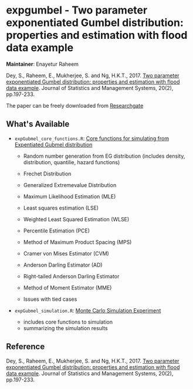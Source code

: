 # expgumbel - Two parameter exponentiated Gumbel distribution: properties and estimation with flood data example

__Maintainer__: Enayetur Raheem

Dey, S., Raheem, E., Mukherjee, S. and Ng, H.K.T., 2017. [Two parameter exponentiated Gumbel distribution: properties and estimation with flood data example](https://www.tandfonline.com/doi/abs/10.1080/09720510.2016.1228261). Journal of Statistics and Management Systems, 20(2), pp.197-233.

The paper can be freely downloaded from [Researchgate](https://www.researchgate.net/profile/Sanku-Dey/publication/313965705_Two_Parameter_Exponentiated_Gumbel_Distribution_Properties_and_Estimation_with_Flood_Data/links/58fb79b6aca2723d79d841bc/Two-Parameter-Exponentiated-Gumbel-Distribution-Properties-and-Estimation-with-Flood-Data.pdf)

## What's Available

- `expGubmel_core_functions.R`: [Core functions for simulating from Expentiated Gubmel distribution](https://github.com/raheems/expgumbel/blob/main/expGumbel_core_functions.R)

  - Random number generation from EG distribution (includes density, distribution, quantilie, hazard functions)
  
  - Frechet Distribution
  - Generalized Extremevalue Distribution
  - Maximum Likelihood Estimation (MLE)
  - Least squares estimation (LSE)
  - Weighted Least Squared Estimation (WLSE)
  - Percentile Estimation (PCE)
  - Method of Maximum Product Spacing (MPS)
  - Cramer von Mises Estimator (CVM)
  - Anderson Darling Estimator (AD)
  - Right-tailed Anderson Darling Estimator
  - Method of Moment Estimator (MME)
  - Issues with tied cases
  
- `expGubmel_simulation.R`: [Monte Carlo Simulation Experiment](https://github.com/raheems/expgumbel/blob/main/expGumbel_simulation.R)

  - includes core functions to simulation
  - summarizing the simulation results


## Reference

Dey, S., Raheem, E., Mukherjee, S. and Ng, H.K.T., 2017. [Two parameter exponentiated Gumbel distribution: properties and estimation with flood data example](https://www.tandfonline.com/doi/abs/10.1080/09720510.2016.1228261). Journal of Statistics and Management Systems, 20(2), pp.197-233.

